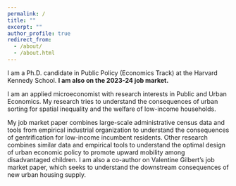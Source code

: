 ```yaml
---
permalink: /
title: ""
excerpt: ""
author_profile: true
redirect_from: 
  - /about/
  - /about.html
---
```


I am a Ph.D. candidate in Public Policy (Economics Track) at the Harvard Kennedy School. **I am also on the 2023-24 job market.**  

I am an applied microeconomist with research interests in Public and Urban Economics. My research tries to understand the consequences of urban sorting for spatial inequality and the welfare of low-income households. 

My job market paper combines large-scale administrative census data and tools from empirical industrial organization to understand the consequences of gentrification for low-income incumbent residents. Other research combines similar data and empirical tools to understand the optimal design of urban economic policy to promote upward mobility among disadvantaged children. I am also a co-author on Valentine Gilbert’s job market paper, which seeks to understand the downstream consequences of new urban housing supply.
